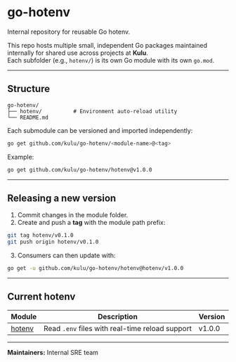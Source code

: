 # go-hotenv

Internal repository for reusable Go hotenv.

This repo hosts multiple small, independent Go packages maintained internally for shared use across projects at **Kulu**.  
Each subfolder (e.g., `hotenv/`) is its own Go module with its own `go.mod`.

---

## Structure

```
go-hotenv/
├── hotenv/          # Environment auto-reload utility
└── README.md
```

Each submodule can be versioned and imported independently:

```bash
go get github.com/kulu/go-hotenv/<module-name>@<tag>
```

Example:
```bash
go get github.com/kulu/go-hotenv/hotenv@v1.0.0
```

---

## Releasing a new version

1. Commit changes in the module folder.
2. Create and push a **tag** with the module path prefix:

```bash
git tag hotenv/v0.1.0
git push origin hotenv/v0.1.0
```

3. Consumers can then update with:

```bash
go get -u github.com/kulu/go-hotenv/hotenv@hotenv/v1.0.0
```
---

## Current hotenv

| Module | Description | Version |
|---------|--------------|----------|
| [hotenv](./hotenv) | Read `.env` files with real-time reload support | v1.0.0 |

---

**Maintainers:** Internal SRE team  
